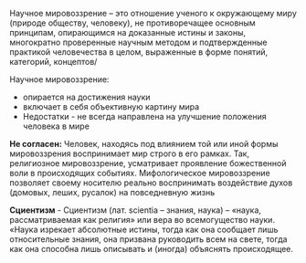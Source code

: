 Научное мировоззрение – это отношение ученого к окружающему миру (природе обществу, человеку), не противоречащее основным принципам, опирающимся на доказанные истины и законы, многократно проверенные научным методом и подтвержденные практикой человечества в целом, выраженные в форме понятий, категорий, концептов/

Научное мировоззрение:
* опирается на достижения науки
* включает в себя объективную картину мира
* Недостатки - не всегда направлена на улучшение положения человека в мире

**Не согласен:** Человек, находясь под влиянием той или иной формы мировоззрения воспринимает мир строго в его рамках. Так, религиозное мировоззрение, усматривает проявление божественной воли в происходящих событиях. Мифологическое мировоззрение позволяет своему носителю реально воспринимать воздействие духов (домовых, леших, русалок) на повседневную жизнь

**Сциентизм** - Сциентизм (лат. scientia – знания, наука) – «наука, рассматриваемая как религия» или вера во всемогущество науки. «Наука изрекает абсолютные истины, тогда как она сообщает лишь относительные знания, она призвана руководить всем на свете, тогда как она способна лишь описывать и (иногда) объяснять происходящее.

